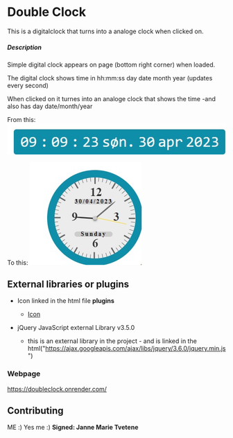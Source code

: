 # Double Clock

This is a digitalclock that turns into a analoge clock when clicked on.

##### Description

Simple digital clock appears on page (bottom right corner) when loaded.

The digital clock shows time in hh:mm:ss day date month year
(updates every second)

When clicked on it turnes into an analoge clock that shows the time 
-and also has day date/month/year

From this:
![Clock2](clock2.jpg)

To this:
![Clock1](clock1.jpg)

## External libraries or plugins

* Icon linked in the html file **plugins**
    * [Icon](href="https://unicons.iconscout.com/release/v4.0.0/css/line.css")

* jQuery JavaScript external Library v3.5.0 
    * this is an external library in the project - and is linked in the html("https://ajax.googleapis.com/ajax/libs/jquery/3.6.0/jquery.min.js")

### Webpage

https://doubleclock.onrender.com/

## Contributing
ME :) Yes me :)
**Signed: Janne Marie Tvetene**
